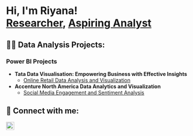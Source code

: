 <h1>Hi, I'm Riyana! <br/><a href="https://github.com/joshmadakor1">Researcher</a>, <a href="https://www.linkedin.com/in/joshmadakor/">Aspiring Analyst</a>

<h2>👨‍💻 Data Analysis Projects:</h2>

<h3>Power BI Projects</h3>

- <b>Tata Data Visualisation: Empowering Business with Effective Insights</b>
  - [Online Retail Data Analysis and Visualization](https://github.com/RiyanaDiljee/Tata-Data-Visualization)
- <b>Accenture North America Data Analytics and Visualization</b>
  - [Social Media Engagement and Sentiment Analysis](https://github.com/joshmadakor1/4chan-Image-Analysis-Middleware-C964) 

<h2> 🤳 Connect with me:</h2>

[<img align="left" alt="JoshMadakor | LinkedIn" width="22px" src="https://cdn.jsdelivr.net/npm/simple-icons@v3/icons/linkedin.svg" />][linkedin]

[linkedin]: https://linkedin.com/in/joshmadakor
